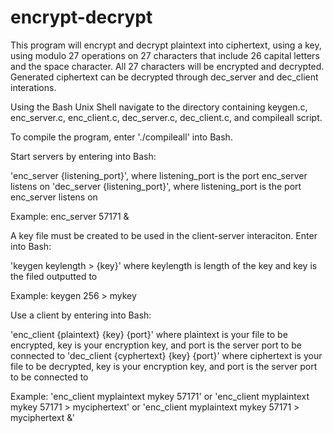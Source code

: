 # encrypt-decrypt

This program will encrypt and decrypt plaintext into ciphertext, using a key, using modulo 27 operations on 
27 characters that include 26 capital letters and the space character. All 27 characters will be encrypted and decrypted.
Generated ciphertext can be decrypted through dec_server and dec_client interations. 

Using the Bash Unix Shell navigate to the directory containing keygen.c, enc_server.c, enc_client.c, dec_server.c, dec_client.c, and compileall script.

To compile the program, enter './compileall' into Bash.

Start servers by entering into Bash:

'enc_server {listening_port}', where listening_port is the port enc_server listens on
'dec_server {listening_port}', where listening_port is the port enc_server listens on

Example: enc_server 57171 &


A key file must be created to be used in the client-server interaciton.
Enter into Bash:

'keygen keylength > {key}' where keylength is length of the key and key is the filed outputted to

Example: keygen 256 > mykey


Use a client by entering into Bash:

'enc_client {plaintext} {key} {port}' where plaintext is your file to be encrypted, key is your encryption key, and port is the server port to be connected to
'dec_client {cyphertext} {key} {port}' where ciphertext is your file to be decrypted, key is your encryption key, and port is the server port to be connected to

Example:
'enc_client myplaintext mykey 57171'
or 'enc_client myplaintext mykey 57171 > myciphertext'
or 'enc_client myplaintext mykey 57171 > myciphertext &'
